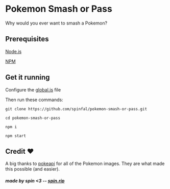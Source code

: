 # Pokemon Smash or Pass
Why would you ever want to smash a Pokemon?

## Prerequisites
[Node.js](https://nodejs.org/en/download/)

[NPM](https://www.npmjs.com/)

## Get it running
Configure the [global.js](global.example.js) file

Then run these commands:
```
git clone https://github.com/spinfal/pokemon-smash-or-pass.git
```
```
cd pokemon-smash-or-pass
```
```
npm i
```
```
npm start
```

## Credit ❤️
A big thanks to [pokeapi](https://pokeapi.co/) for all of the Pokemon images. They are what made this possible (and easier).

##### made by spin <3 -- [spin.rip](https://spin.rip/)